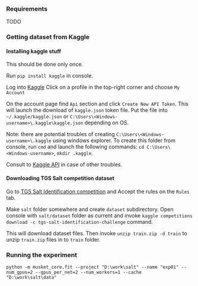 ### Requirements
TODO
### Getting dataset from Kaggle
#### Installing kaggle stuff 
This should be done only once.

Run `pip install kaggle` in console.

Log into [Kaggle](https://www.kaggle.com)
Click on a profile in the top-right corner and choose `My Account`

On the account page find `Api` section and click `Create New API Token`. 
This will launch the download of `kaggle.json` token file.
Put the file into `~/.kaggle/kaggle.json` or `C:\Users\<Windows-username>\.kaggle\kaggle.json` depending on OS.

Note: there are potential troubles of creating `C:\Users\<Windows-username>\.kaggle` using windows explorer. 
To create this folder from console, run `cmd` and launch the following commands:
`cd C:\Users\<Windows-username>`, `mkdir .kaggle`.

Consult to [Kaggle API](https://github.com/Kaggle/kaggle-api) in case of other troubles.

#### Downloading TGS Salt competition dataset

Go to [TGS Salt Identification competition](https://www.kaggle.com/c/tgs-salt-identification-challenge/rules) and Accept the rules on the `Rules` tab.

Make `salt` folder somewhere and create `dataset` subdirectory. Open console with `salt/dataset` folder as current 
and invoke `kaggle competitions download -c tgs-salt-identification-challenge` command.

This will download dataset files.
Then invoke `unzip train.zip -d train` to unzip `train.zip` files in to `train` folder.

### Running the experiment

`python -m musket_core.fit --project "D:\work\salt" --name "exp01" --num_gpus=2 --gpus_per_net=2 --num_workers=1 --cache "D:\work\salt\data"`

